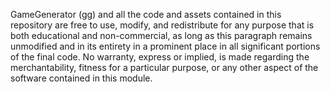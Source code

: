 GameGenerator (gg) and all the code and assets contained in this repository are free to use, modify, and redistribute for any purpose that is both educational and non-commercial, as long as this paragraph remains unmodified and in its entirety in a prominent place in all significant portions of the final code. No warranty, express or implied, is made regarding the merchantability, fitness for a particular purpose, or any other aspect of the software contained in this module.
